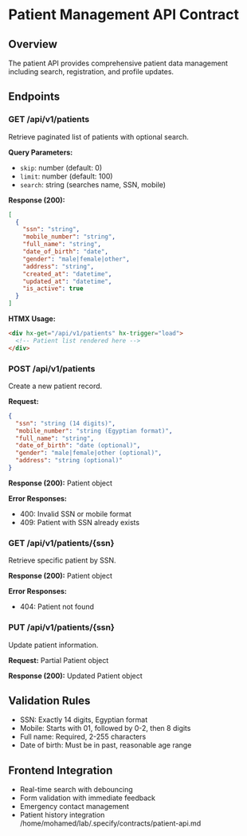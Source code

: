 # Patient Management API Contract

## Overview
The patient API provides comprehensive patient data management including search, registration, and profile updates.

## Endpoints

### GET /api/v1/patients
Retrieve paginated list of patients with optional search.

**Query Parameters:**
- `skip`: number (default: 0)
- `limit`: number (default: 100)
- `search`: string (searches name, SSN, mobile)

**Response (200):**
```json
[
  {
    "ssn": "string",
    "mobile_number": "string",
    "full_name": "string",
    "date_of_birth": "date",
    "gender": "male|female|other",
    "address": "string",
    "created_at": "datetime",
    "updated_at": "datetime",
    "is_active": true
  }
]
```

**HTMX Usage:**
```html
<div hx-get="/api/v1/patients" hx-trigger="load">
  <!-- Patient list rendered here -->
</div>
```

### POST /api/v1/patients
Create a new patient record.

**Request:**
```json
{
  "ssn": "string (14 digits)",
  "mobile_number": "string (Egyptian format)",
  "full_name": "string",
  "date_of_birth": "date (optional)",
  "gender": "male|female|other (optional)",
  "address": "string (optional)"
}
```

**Response (200):** Patient object

**Error Responses:**
- 400: Invalid SSN or mobile format
- 409: Patient with SSN already exists

### GET /api/v1/patients/{ssn}
Retrieve specific patient by SSN.

**Response (200):** Patient object

**Error Responses:**
- 404: Patient not found

### PUT /api/v1/patients/{ssn}
Update patient information.

**Request:** Partial Patient object

**Response (200):** Updated Patient object

## Validation Rules
- SSN: Exactly 14 digits, Egyptian format
- Mobile: Starts with 01, followed by 0-2, then 8 digits
- Full name: Required, 2-255 characters
- Date of birth: Must be in past, reasonable age range

## Frontend Integration
- Real-time search with debouncing
- Form validation with immediate feedback
- Emergency contact management
- Patient history integration</content>
<parameter name="filePath">/home/mohamed/lab/.specify/contracts/patient-api.md